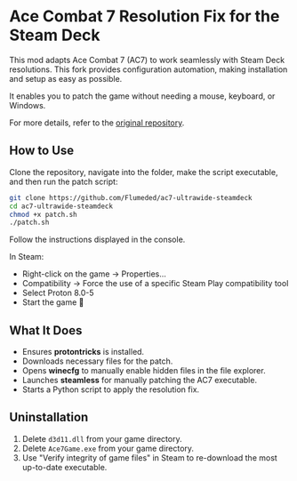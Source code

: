 # Ace Combat 7 Resolution Fix for the Steam Deck

This mod adapts Ace Combat 7 (AC7) to work seamlessly with Steam Deck resolutions. This fork provides configuration automation, making installation and setup as easy as possible.

It enables you to patch the game without needing a mouse, keyboard, or Windows.

For more details, refer to the [original repository](https://github.com/massimilianodelliubaldini/ac7-ultrawide).

## How to Use

Clone the repository, navigate into the folder, make the script executable, and then run the patch script:

```bash
git clone https://github.com/Flumeded/ac7-ultrawide-steamdeck
cd ac7-ultrawide-steamdeck
chmod +x patch.sh
./patch.sh
```

Follow the instructions displayed in the console.

In Steam:
- Right-click on the game → Properties...
- Compatibility → Force the use of a specific Steam Play compatibility tool
- Select Proton 8.0-5
- Start the game 💫

## What It Does

- Ensures **protontricks** is installed.
- Downloads necessary files for the patch.
- Opens **winecfg** to manually enable hidden files in the file explorer.
- Launches **steamless** for manually patching the AC7 executable.
- Starts a Python script to apply the resolution fix.

## Uninstallation

1. Delete `d3d11.dll` from your game directory.
2. Delete `Ace7Game.exe` from your game directory.
3. Use "Verify integrity of game files" in Steam to re-download the most up-to-date executable.

